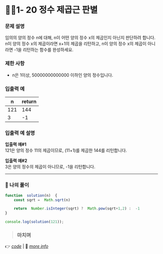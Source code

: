 # 👩‍💻1- 20 정수 제곱근 판별
### 문제 설명

임의의 양의 정수 n에 대해, n이 어떤 양의 정수 x의 제곱인지 아닌지 판단하려 합니다.  
n이 양의 정수 x의 제곱이라면 x+1의 제곱을 리턴하고, n이 양의 정수 x의 제곱이 아니라면 -1을 리턴하는 함수를 완성하세요.

### 제한 사항

-   n은 1이상, 50000000000000 이하인 양의 정수입니다.

### 입출력 예
| n | return |
|--|--|
| 121 | 144 |
|3|-1|

### 입출력 예 설명

**입출력 예#1**  
121은 양의 정수 11의 제곱이므로, (11+1)를 제곱한 144를 리턴합니다.

**입출력 예#2**  
3은 양의 정수의 제곱이 아니므로, -1을 리턴합니다.

---
### 👤 나의 풀이
```js
function  solution(n)  {
	const sqrt =  Math.sqrt(n)

	return  Number.isInteger(sqrt) ?  Math.pow(sqrt+1,2) :  -1
}

console.log(solution(121));
```
> ### 마치며

👉 [*code*](https://github.com/gay0ung/Algorithm/blob/master/PROGRAMMERS/LEVEL_01/%E2%9C%A8%20code-re/20_%EC%A0%95%EC%88%98%EC%9D%98%20%EC%A0%9C%EA%B3%B1%EA%B7%BC%20%ED%8C%90%EB%B3%84.html) | 📝 [*more info*](https://github.com/gay0ung/TIL/blob/master/2020/09_SEPTEMBER/0928.md)



